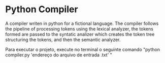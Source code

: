 # Python Compiler
A compiler writen in python for a fictional language. The compiler follows the pipeline of processing tokens using the lexical analyzer, the tokens formed are passed to the syntatic analizer which creates the token tree structuring the tokens, and then the semantic analyzer.

Para executar o projeto, execute no terminal o seguinte comando "python compiler.py 'endereço do arquivo de entrada .txt' " 
